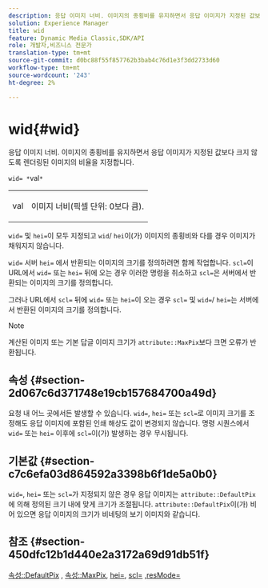```yaml
---
description: 응답 이미지 너비. 이미지의 종횡비를 유지하면서 응답 이미지가 지정된 값보다 크지 않도록 렌더링된 이미지의 비율을 지정합니다.
solution: Experience Manager
title: wid
feature: Dynamic Media Classic,SDK/API
role: 개발자,비즈니스 전문가
translation-type: tm+mt
source-git-commit: d0bc88f55f857762b3bab4c76d1e3f3dd2733d60
workflow-type: tm+mt
source-wordcount: '243'
ht-degree: 2%

---
```



# wid{#wid}

응답 이미지 너비. 이미지의 종횡비를 유지하면서 응답 이미지가 지정된 값보다 크지 않도록 렌더링된 이미지의 비율을 지정합니다.

`wid= *`val`*`

<table id="simpletable_1C898A7B99114BE986EC5553F6A31E82"> 
 <tr class="strow"> 
  <td class="stentry"> <p><span class="varname"> val</span> </p> </td> 
  <td class="stentry"> <p>이미지 너비(픽셀 단위: 0보다 큼). </p></td> 
 </tr> 
</table>

`wid=` 및 `hei=`이 모두 지정되고 `wid`/ `hei`이(가) 이미지의 종횡비와 다를 경우 이미지가 채워지지 않습니다.

`wid=` 서버 `hei=` 에서 반환되는 이미지의 크기를 정의하려면 함께 작업합니다. `scl=`이 URL에서 `wid=` 또는 `hei=` 뒤에 오는 경우 이러한 명령을 취소하고 `scl=`은 서버에서 반환되는 이미지의 크기를 정의합니다.

그러나 URL에서 `scl=` 뒤에 `wid=` 또는 `hei=`이 오는 경우 `scl=` 및 `wid=`/ `hei=`는 서버에서 반환된 이미지의 크기를 정의합니다.

>[!NOTE]
>
>계산된 이미지 또는 기본 답글 이미지 크기가 `attribute::MaxPix`보다 크면 오류가 반환됩니다.

## 속성 {#section-2d067c6d371748e19cb157684700a49d}

요청 내 어느 곳에서든 발생할 수 있습니다. `wid=`, `hei=` 또는 `scl=`로 이미지 크기를 조정해도 응답 이미지에 포함된 인쇄 해상도 값이 변경되지 않습니다. 명령 시퀀스에서 `wid=` 또는 `hei=` 이후에 `scl=`이(가) 발생하는 경우 무시됩니다.

## 기본값 {#section-c7c6efa03d864592a3398b6f1de5a0b0}

`wid=`, `hei=` 또는 `scl=`가 지정되지 않은 경우 응답 이미지는 `attribute::DefaultPix`에 의해 정의된 크기 내에 맞게 크기가 조절됩니다. `attribute::DefaultPix`이(가) 비어 있으면 응답 이미지의 크기가 비네팅의 보기 이미지와 같습니다.

## 참조 {#section-450dfc12b1d440e2a3172a69d91db51f}

[속성::DefaultPix](../../../../../ir-api/material-cat/image-rendering-api-ref/c-ir-material-catalog/c-ir-attributes-reference/r-ir-defaultpix.md#reference-102c98f9b5d24d2aaaeb756653fb0e6f) ,  [속성::MaxPix](../../../../../ir-api/material-cat/image-rendering-api-ref/c-ir-material-catalog/c-ir-attributes-reference/r-ir-maxpix.md#reference-569f186bbc2840a6bd3cffa8ff3e7657),  [hei=](../../../../../ir-api/http-protocol/image-rendering-api-ref/c-ir-http-protocol-ref/c-ir-http-protocol-command-reference/r-ir-hei.md#reference-1c08f60365a94417a39867c09cac5478),  [scl=](../../../../../ir-api/http-protocol/image-rendering-api-ref/c-ir-http-protocol-ref/c-ir-http-protocol-command-reference/r-ir-scl.md#reference-b14b51a6cbe34f0bba42880540592f29)  [,resMode=](../../../../../ir-api/http-protocol/image-rendering-api-ref/c-ir-http-protocol-ref/c-ir-http-protocol-command-reference/r-ir-http-resmode.md#reference-851a5b636f8948cfb11456c9b7dab0d3)

